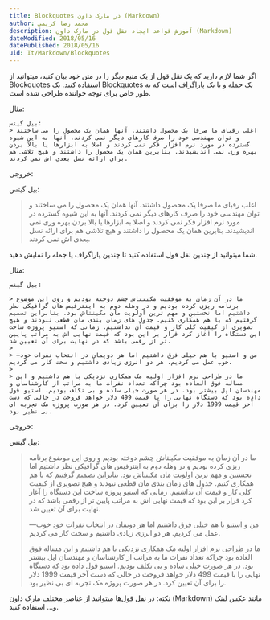 ```yaml
---
title: Blockquotes در مارک داون (Markdown)  
author: محمد رضا کریمی  
description: آموزش قواعد ایجاد نقل قول در مارک داون (Markdown)  
dateModified: 2018/05/16  
datePublished: 2018/05/16  
uid: It/Markdown/Blockquotes  
---
```


اگر شما لازم دارید که یک نقل قول از یک منبع دیگر را در متن خود بیان کنید، میتوانید از Blockquotes استفاده کنید.
یک Blockquotes یک جمله و یا یک پاراگراف است که به طور خاص برای توجه خواننده طراحی شده است.

مثال:
```
بیل گیتس:
> اغلب رقبای ما صرفا یک محصول داشتند. آنها همان یک محصول را می ساختند و توان مهندسی خود را صرف کارهای دیگر نمی کردند. آنها به این شیوه گسترده در مورد نرم افزار فکر نمی کردند و اصلا به ابزارها یا بالا بردن بهره وری نمی اندیشیدند. بنابرین همان یک محصول را داشتند و هیچ تلاشی هم برای ارائه نسل بعدی اش نمی کردند.
```

خروجی:

بیل گیتس:
> اغلب رقبای ما صرفا یک محصول داشتند. آنها همان یک محصول را می ساختند و توان مهندسی خود را صرف کارهای دیگر نمی کردند. آنها به این شیوه گسترده در مورد نرم افزار فکر نمی کردند و اصلا به ابزارها یا بالا بردن بهره وری نمی اندیشیدند. بنابرین همان یک محصول را داشتند و هیچ تلاشی هم برای ارائه نسل بعدی اش نمی کردند.

شما میتوانید از چندین نقل قول استفاده کنید تا چندین پاراگراف یا جمله را نمایش دهید.

مثال:
```
بیل گیتس:

> ما در آن زمان به موفقیت مکینتاش چشم دوخته بودیم و روی این موضوع برنامه ریزی کرده بودیم و در وهله دوم به اینترفیس های گرافیکی نظر داشتیم اما نخستین و مهم ترین اولویت مان مکینتاش بود. بنابراین تصمیم گرفتیم که با هم همکاری کنیم. جدول های زمان بندی مان قطعی نبودند و هیچ تصویری از کیفیت کلی کار و قیمت آن نداشتیم. زمانی که استیو پروژه ساخت این دستگاه را آغاز کرد قرار بر این بود که قیمت نهایی اش به مراتب پایین تر از رقمی باشد که در نهایت برای آن تعیین شد.
>
> —من و استیو با هم خیلی فرق داشتیم اما هر دویمان در انتخاب نفرات خود خوب عمل می کردیم. هر دو انرژی زیادی داشتیم و سخت کار می کردیم.
>
> ما در طراحی نرم افزار اولیه مک همکاری نزدیکی با هم داشتیم و این مساله فوق العاده بود چراکه تعداد نفرات ما به مراتب از کارشناسان و مهندسان اپل بیشتر بود. در هر صورت خیلی ساده و بی تکلف بودیم. استیو قول داده بود که دستگاه نهایی را با قیمت 499 دلار خواهد فروخت در حالی که دست آخر قیمت 1999 دلار را برای آن تعیین کرد. در هر صورت پروژه مک تجربه ای بی نظیر بود.
```

خروجی:

بیل گیتس:

> ما در آن زمان به موفقیت مکینتاش چشم دوخته بودیم و روی این موضوع برنامه ریزی کرده بودیم و در وهله دوم به اینترفیس های گرافیکی نظر داشتیم اما نخستین و مهم ترین اولویت مان مکینتاش بود. بنابراین تصمیم گرفتیم که با هم همکاری کنیم. جدول های زمان بندی مان قطعی نبودند و هیچ تصویری از کیفیت کلی کار و قیمت آن نداشتیم. زمانی که استیو پروژه ساخت این دستگاه را آغاز کرد قرار بر این بود که قیمت نهایی اش به مراتب پایین تر از رقمی باشد که در نهایت برای آن تعیین شد.
>
> —من و استیو با هم خیلی فرق داشتیم اما هر دویمان در انتخاب نفرات خود خوب عمل می کردیم. هر دو انرژی زیادی داشتیم و سخت کار می کردیم.
>
> ما در طراحی نرم افزار اولیه مک همکاری نزدیکی با هم داشتیم و این مساله فوق العاده بود چراکه تعداد نفرات ما به مراتب از کارشناسان و مهندسان اپل بیشتر بود. در هر صورت خیلی ساده و بی تکلف بودیم. استیو قول داده بود که دستگاه نهایی را با قیمت 499 دلار خواهد فروخت در حالی که دست آخر قیمت 1999 دلار را برای آن تعیین کرد. در هر صورت پروژه مک تجربه ای بی نظیر بود.

نکته: در نقل قول‌ها میتوانید از عناصر مختلف مارک داون (Markdown) مانند عکس لینک و... استفاده کنید.
